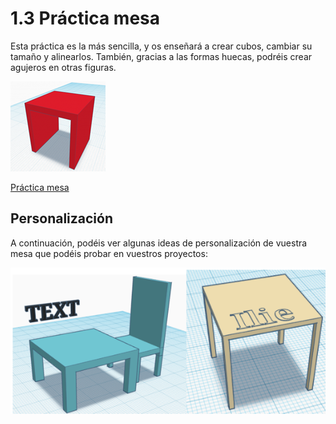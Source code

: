 
# 1.3 Práctica mesa

Esta práctica es la más sencilla, y os enseñará a crear cubos, cambiar su tamaño y alinearlos. También, gracias a las formas huecas, podréis crear agujeros en otras figuras.

![imagen](img/2022-11-29-16-17-32.png)

[Práctica mesa](https://ateneu.xtec.cat/wikiform/wikiexport/cmd/tac/tec3d/tkc/combinant_figures/activitat2)

## Personalización

A continuación, podéis ver algunas ideas de personalización de vuestra mesa que podéis probar en vuestros proyectos:

![imagen](img/2022-11-29-16-17-41.png)